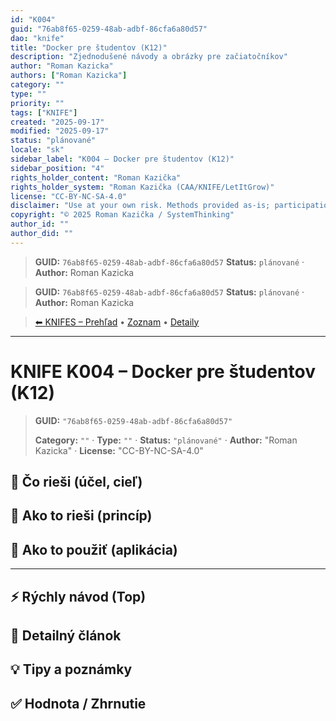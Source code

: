 ```yaml
---
id: "K004"
guid: "76ab8f65-0259-48ab-adbf-86cfa6a80d57"
dao: "knife"
title: "Docker pre študentov (K12)"
description: "Zjednodušené návody a obrázky pre začiatočníkov"
author: "Roman Kazicka"
authors: ["Roman Kazicka"]
category: ""
type: ""
priority: ""
tags: ["KNIFE"]
created: "2025-09-17"
modified: "2025-09-17"
status: "plánované"
locale: "sk"
sidebar_label: "K004 – Docker pre študentov (K12)"
sidebar_position: "4"
rights_holder_content: "Roman Kazička"
rights_holder_system: "Roman Kazička (CAA/KNIFE/LetItGrow)"
license: "CC-BY-NC-SA-4.0"
disclaimer: "Use at your own risk. Methods provided as-is; participation is voluntary and context-aware."
copyright: "© 2025 Roman Kazička / SystemThinking"
author_id: ""
author_did: ""
---
```

<!-- fm-visible: start -->
> **GUID:** `76ab8f65-0259-48ab-adbf-86cfa6a80d57`
> **Status:** `plánované` · **Author:** Roman Kazicka
<!-- fm-visible: end -->
<!-- body:start -->

<!-- fm-visible: start -->
> **GUID:** `76ab8f65-0259-48ab-adbf-86cfa6a80d57`
> **Status:** `plánované` · **Author:** Roman Kazicka
<!-- fm-visible: end -->
<!-- body:start -->

<!-- nav:knifes -->
> [⬅ KNIFES – Prehľad](../overview.md) • [Zoznam](../KNIFE_Overview_List.md) • [Detaily](../KNIFE_Overview_Details.md)
---
# KNIFE K004 – Docker pre študentov (K12)
<!-- fm-visible: start -->

> **GUID:** `"76ab8f65-0259-48ab-adbf-86cfa6a80d57"`
>   
> **Category:** `""` · **Type:** `""` · **Status:** `"plánované"` · **Author:** "Roman Kazicka" · **License:** "CC-BY-NC-SA-4.0"
<!-- fm-visible: end -->


## 🎯 Čo rieši (účel, cieľ)

## 🧩 Ako to rieši (princíp)

## 🧪 Ako to použiť (aplikácia)

---

## ⚡ Rýchly návod (Top)

## 📜 Detailný článok

## 💡 Tipy a poznámky

## ✅ Hodnota / Zhrnutie
